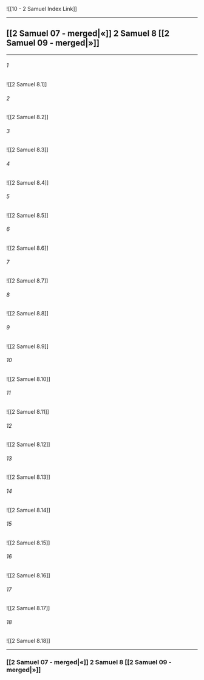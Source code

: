 ![[10 - 2 Samuel Index Link]]

---

##  [[2 Samuel 07 - merged|«]] 2 Samuel 8 [[2 Samuel 09 - merged|»]]

---

###### 1
![[2 Samuel 8.1]] 

###### 2
![[2 Samuel 8.2]] 

###### 3
![[2 Samuel 8.3]] 

###### 4
![[2 Samuel 8.4]]

###### 5 
![[2 Samuel 8.5]] 

###### 6
![[2 Samuel 8.6]] 

###### 7
![[2 Samuel 8.7]] 

###### 8
![[2 Samuel 8.8]] 

###### 9
![[2 Samuel 8.9]] 

###### 10
![[2 Samuel 8.10]] 

###### 11
![[2 Samuel 8.11]] 

###### 12
![[2 Samuel 8.12]]

###### 13
![[2 Samuel 8.13]] 

###### 14
![[2 Samuel 8.14]] 

###### 15
![[2 Samuel 8.15]]

###### 16
![[2 Samuel 8.16]] 

###### 17
![[2 Samuel 8.17]]

###### 18
![[2 Samuel 8.18]] 


---
###  [[2 Samuel 07 - merged|«]] 2 Samuel 8 [[2 Samuel 09 - merged|»]]